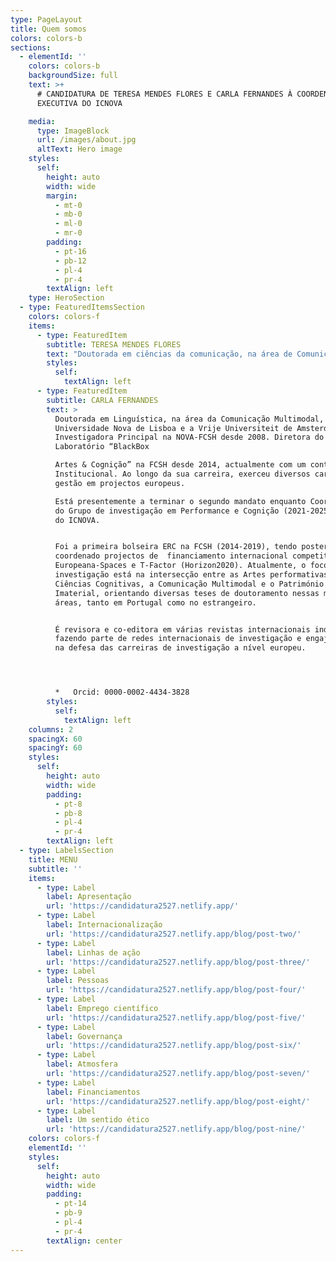 ```yaml
---
type: PageLayout
title: Quem somos
colors: colors-b
sections:
  - elementId: ''
    colors: colors-b
    backgroundSize: full
    text: >+
      # CANDIDATURA DE TERESA MENDES FLORES E CARLA FERNANDES À COORDENAÇÃO
      EXECUTIVA DO ICNOVA

    media:
      type: ImageBlock
      url: /images/about.jpg
      altText: Hero image
    styles:
      self:
        height: auto
        width: wide
        margin:
          - mt-0
          - mb-0
          - ml-0
          - mr-0
        padding:
          - pt-16
          - pb-12
          - pl-4
          - pr-4
        textAlign: left
    type: HeroSection
  - type: FeaturedItemsSection
    colors: colors-f
    items:
      - type: FeaturedItem
        subtitle: TERESA MENDES FLORES
        text: "Doutorada em ciências da comunicação, na área de Comunicação e Cultura, pela Universidade Nova de Lisboa, desde 2010, licenciada e mestre em ciências da comunicação pela mesma universidade. Investiga na área da cultura visual, teoria da imagem, histórias e teorias da fotografia e do filme,\_ arqueologias dos media e semiótica. Nos últimos anos, tem-se debruçado sobre a cultura visual colonial e os legados do colonialismo, a partir de abordagens pós-coloniais, decoloniais e de género. Foi investigadora principal do projeto FCT “O impulso fotográfico”.\_\n\nAo longo da sua carreira, exerceu diversos cargos de gestão. Destaque para a coordenação do grupo de Cultura, Mediação& Artes, durante dois mandatos (2019-2023), e a vice-coordenação atual. Já tinha sido Vice-presidente do CIMJ (na presidência de Estrela Serrano) e membro da direção do CECL (na qualidade de tesoureira), centros fundadores do atual\_ ICNOVA, de que é membro fundador. Estes cargos consolidaram a sua\_ experiência na execução de projetos no contexto da NOVA-FCSH. Foi membro da comissão redatorial do atual projeto estratégico.\n\nNos últimos 6 anos, foi investigadora no ICNOVA através do programa CEEC-Norma Transitória e é, atualmente, professora auxiliar no Departamento de Ciências da Comunicação da NOVA-FCSH. Foi docente da ECATI-Universidade Lusófona, desde 1997, tendo iniciado a sua carreira como docente no ensino superior, na UBI, em 1992. Colaborou com diversas outras instituições de ensino, na área da comunicação, como a ESCS-IPL e o IADE, conhecendo profundamente a realidade do ensino superior em Portugal.\n\n\n\n*   Orcid:\_ 0000-0002-8866-3129\n\n    Ciência Vitae: 631F-C550-8E29\n\n"
        styles:
          self:
            textAlign: left
      - type: FeaturedItem
        subtitle: CARLA FERNANDES
        text: >
          Doutorada em Linguística, na área da Comunicação Multimodal, pela
          Universidade Nova de Lisboa e a Vrije Universiteit de Amsterdão.
          Investigadora Principal na NOVA-FCSH desde 2008. Diretora do
          Laboratório “BlackBox

          Artes & Cognição” na FCSH desde 2014, actualmente com um contrato CEEC
          Institucional. Ao longo da sua carreira, exerceu diversos cargos de
          gestão em projectos europeus.

          Está presentemente a terminar o segundo mandato enquanto Coordenadora
          do Grupo de investigação em Performance e Cognição (2021-2025) junto
          do ICNOVA.


          Foi a primeira bolseira ERC na FCSH (2014-2019), tendo posteriormente
          coordenado projectos de  financiamento internacional competitivo como
          Europeana-Spaces e T-Factor (Horizon2020). Atualmente, o foco da sua
          investigação está na intersecção entre as Artes performativas e as
          Ciências Cognitivas, a Comunicação Multimodal e o Património Cultural
          Imaterial, orientando diversas teses de doutoramento nessas mesmas
          áreas, tanto em Portugal como no estrangeiro.


          É revisora e co-editora em várias revistas internacionais indexadas,
          fazendo parte de redes internacionais de investigação e engajando-se
          na defesa das carreiras de investigação a nível europeu.




          *   Orcid: 0000-0002-4434-3828
        styles:
          self:
            textAlign: left
    columns: 2
    spacingX: 60
    spacingY: 60
    styles:
      self:
        height: auto
        width: wide
        padding:
          - pt-8
          - pb-8
          - pl-4
          - pr-4
        textAlign: left
  - type: LabelsSection
    title: MENU
    subtitle: ''
    items:
      - type: Label
        label: Apresentação
        url: 'https://candidatura2527.netlify.app/'
      - type: Label
        label: Internacionalização
        url: 'https://candidatura2527.netlify.app/blog/post-two/'
      - type: Label
        label: Linhas de ação
        url: 'https://candidatura2527.netlify.app/blog/post-three/'
      - type: Label
        label: Pessoas
        url: 'https://candidatura2527.netlify.app/blog/post-four/'
      - type: Label
        label: Emprego científico
        url: 'https://candidatura2527.netlify.app/blog/post-five/'
      - type: Label
        label: Governança
        url: 'https://candidatura2527.netlify.app/blog/post-six/'
      - type: Label
        label: Atmosfera
        url: 'https://candidatura2527.netlify.app/blog/post-seven/'
      - type: Label
        label: Financiamentos
        url: 'https://candidatura2527.netlify.app/blog/post-eight/'
      - type: Label
        label: Um sentido ético
        url: 'https://candidatura2527.netlify.app/blog/post-nine/'
    colors: colors-f
    elementId: ''
    styles:
      self:
        height: auto
        width: wide
        padding:
          - pt-14
          - pb-9
          - pl-4
          - pr-4
        textAlign: center
---
```

